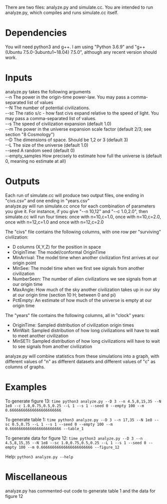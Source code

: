 There are two files: analyze.py and simulate.cc. You are intended to run analyze.py, which compiles and runs simulate.cc itself.

# Dependencies
You will need python3 and g++. I am using "Python 3.6.9" and "g++ (Ubuntu 7.5.0-3ubuntu1~18.04) 7.5.0", although any recent version should work.

# Inputs
analyze.py takes the following arguments<br>
--n The power in the origin-time power-law. You may pass a comma-separated list of values<br>
--N The number of potential civilizations.<br>
--sc The ratio s/c - how fast civs expand relative to the speed of light. You may pass a comma-separated list of values.<br>
--s The speed of civilization expansion (default 1.0)<br>
--m The power in the universe expansion scale factor (default 2/3; see section "8 Cosmology")<br>
--D The dimensions of space. Should be 1,2 or 3 (default 3)<br>
--L The size of the universe (default 1.0)<br>
--seed A random seed (default 0)<br>
--empty_samples How precisely to estimate how full the universe is (default 0, meaning no estimate at all)<br>

# Outputs
Each run of simulate.cc will produce two output files, one ending in "civs.csv" and one ending in "years.csv"<br>
analyze.py will run simulate.cc once for each combination of parameters you give it. For instance, if you give "--n 10,12" and "--c 1.0,2.0",
then simulate.cc will run four times: once with n=10,c=1.0, once with n=10,c=2.0, once with n=12,c=1.0 and once with n=12,c=2.0

The "civs" file contains the following columns, with one row per "surviving" civilization:<br>
- D columns (X,Y,Z) for the position in space<br>
- OriginTime: The model/conformal OriginTime<br>
- MinArrival: The model time when another civilization first arrives at our origin point<br>
- MinSee: The model time when we first see signals from another civilization<br>
- NumberSeen: The number of alien civilizations we see signals from at our origin time<br>
- MaxAngle: How much of the sky another civilization takes up in our sky at our origin time (section 10 H; between 0 and pi)<br>
- PctEmpty: An estimate of how much of the universe is empty at our origin time<br>

The "years" file contains the following columns, all in "clock" years:<br>
- OriginTime: Sampled distribution of civilization origin times<br>
- MinWait: Sampled distribution of how long civilizations will have to wait to meet another civilization<br>
- MinSETI: Sampled distribution of how long civilizations will have to wait to see signals from another civilization<br>

analyze.py will combine statistics from these simulations into a graph, with different values of "n" as different datasets and different values of "c" as columns of graphs.

# Examples
To generate figure 13:
`time python3 analyze.py --D 3 --n 4.5,8,15,35 --N 1e8 --c 1.0,0.75,0.5,0.25 --L 1 --s 1 --seed 0 --empty 100 --m 0.66666666666666666666666`

To generate table 1:
`time python3 analyze.py --D 3 --n 17,35 --N 1e8 --sc 0.5,0.75 --L 1 --s 1 --seed 0 --empty 100 --m 0.66666666666666666666666 --table_1`

To generate data for figure 12:
`time python3 analyze.py --D 3 --n 4.5,8,15,35 --N 1e8 --sc 1.0,0.75,0.5,0.25 --L 1 --s 1 --seed 0 --empty 100 --m 0.66666666666666666666666 --figure_12`

Help:
`python3 analyze.py --help`

# Miscellaneous
analyze.py has commented-out code to generate table 1 and the data for figure 12
